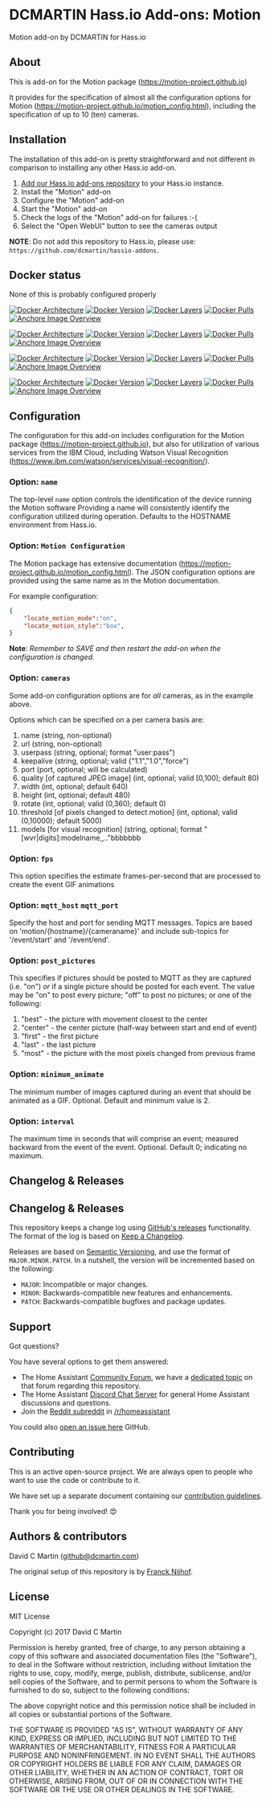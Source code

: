 # DCMARTIN Hass.io Add-ons: Motion

Motion add-on by DCMARTIN for Hass.io

## About

This is add-on for the Motion package (https://motion-project.github.io)

It provides for the specification of almost all the configuration options for Motion (https://motion-project.github.io/motion_config.html), 
including the specification of up to 10 (ten) cameras.

## Installation

The installation of this add-on is pretty straightforward and not different in
comparison to installing any other Hass.io add-on.

1. [Add our Hass.io add-ons repository][repository] to your Hass.io instance.
1. Install the "Motion" add-on
1. Configure the "Motion" add-on
1. Start the "Motion" add-on
1. Check the logs of the "Motion" add-on for failures :-(
1. Select the "Open WebUI" button to see the cameras output

**NOTE**: Do not add this repository to Hass.io, please use: `https://github.com/dcmartin/hassio-addons`.

## Docker status

None of this is probably configured properly

[![Docker Architecture][armhf-arch-shield]][armhf-dockerhub]
[![Docker Version][armhf-version-shield]][armhf-microbadger]
[![Docker Layers][armhf-layers-shield]][armhf-microbadger]
[![Docker Pulls][armhf-pulls-shield]][armhf-dockerhub]
[![Anchore Image Overview][armhf-anchore-shield]][armhf-anchore]

[![Docker Architecture][aarch64-arch-shield]][aarch64-dockerhub]
[![Docker Version][aarch64-version-shield]][aarch64-microbadger]
[![Docker Layers][aarch64-layers-shield]][aarch64-microbadger]
[![Docker Pulls][aarch64-pulls-shield]][aarch64-dockerhub]
[![Anchore Image Overview][aarch64-anchore-shield]][aarch64-anchore]

[![Docker Architecture][amd64-arch-shield]][amd64-dockerhub]
[![Docker Version][amd64-version-shield]][amd64-microbadger]
[![Docker Layers][amd64-layers-shield]][amd64-microbadger]
[![Docker Pulls][amd64-pulls-shield]][amd64-dockerhub]
[![Anchore Image Overview][amd64-anchore-shield]][amd64-anchore]

[![Docker Architecture][i386-arch-shield]][i386-dockerhub]
[![Docker Version][i386-version-shield]][i386-microbadger]
[![Docker Layers][i386-layers-shield]][i386-microbadger]
[![Docker Pulls][i386-pulls-shield]][i386-dockerhub]
[![Anchore Image Overview][i386-anchore-shield]][i386-anchore]

## Configuration

The configuration for this add-on includes configuration for the Motion package (https://motion-project.github.io), 
but also for utilization of various services from the IBM Cloud, including Watson Visual Recognition (https://www.ibm.com/watson/services/visual-recognition/).

### Option: `name`

The top-level `name` option controls the identification of the device running the Motion software
Providing a name will consistently identify the configuration utilized during operation.
Defaults to the HOSTNAME environment from Hass.io.  

### Option: `Motion Configuration`

The Motion package has extensive documentation (https://motion-project.github.io/motion_config.html).
The JSON configuration options are provided using the same name as in the Motion documentation.

For example configuration:

```json
{
    "locate_motion_mode":"on",
    "locate_motion_style":"box",
}
```

**Note**: _Remember to SAVE and then restart the add-on when the configuration is changed._

### Option: `cameras`

Some add-on configuration options are for _all_ cameras, as in the example above.

Options which can be specified on a per camera basis are:

1. name (string, non-optional)
1. url (string, non-optional)
1. userpass (string, optional; format "user:pass")
1. keepalive (string, optional; valid {"1.1","1.0","force")
1. port (port, optional; will be calculated)
1. quality \[of captured JPEG image\] (int, optional; valid \[0,100); default 80)
1. width (int, optional; default 640)
1. height (int, optional; default 480)
1. rotate (int, optional; valid (0,360); default 0)
1. threshold \[of pixels changed to detect motion\] (int, optional; valid (0,10000); default 5000)
1. models \[for visual recognition\] (string, optional; format "\[wvr|digits\]:modelname,<model2>,.."bbbbbbb

### Option: `fps`

This option specifies the estimate frames-per-second that are processed to create the event GIF animations

### Option: `mqtt_host` `mqtt_port`

Specify the host and port for sending MQTT messages.  Topics are based on 'motion/{hostname}/{cameraname}' and include sub-topics for '/event/start' and '/event/end'.

### Option: `post_pictures`

This specifies if pictures should be posted to MQTT as they are captured (i.e. "on") _or_ if a single picture should be posted for each event.
The value may be "on" to post every picture; "off" to post no pictures; or one of the following:

1. "best" - the picture with movement closest to the center
1. "center" - the center picture (half-way between start and end of event)
1. "first" - the first picture 
1. "last" - the last picture
1. "most" - the picture with the most pixels changed from previous frame

### Option: `minimum_animate`

The minimum number of images captured during an event that should be animated as a GIF.  Optional.  Default and minimum value is 2.

### Option: `interval`

The maximum time in seconds that will comprise an event; measured backward from the event of the event.  Optional. Default 0; indicating no maximum.

## Changelog & Releases
## Changelog & Releases

This repository keeps a change log using [GitHub's releases][releases]
functionality. The format of the log is based on
[Keep a Changelog][keepchangelog].

Releases are based on [Semantic Versioning][semver], and use the format
of ``MAJOR.MINOR.PATCH``. In a nutshell, the version will be incremented
based on the following:

- ``MAJOR``: Incompatible or major changes.
- ``MINOR``: Backwards-compatible new features and enhancements.
- ``PATCH``: Backwards-compatible bugfixes and package updates.

## Support

Got questions?

You have several options to get them answered:

- The Home Assistant [Community Forum][forum], we have a
  [dedicated topic][forum] on that forum regarding this repository.
- The Home Assistant [Discord Chat Server][discord] for general Home Assistant
  discussions and questions.
- Join the [Reddit subreddit][reddit] in [/r/homeassistant][reddit]

You could also [open an issue here][issue] GitHub.

## Contributing

This is an active open-source project. We are always open to people who want to
use the code or contribute to it.

We have set up a separate document containing our
[contribution guidelines](CONTRIBUTING.md).

Thank you for being involved! :heart_eyes:

## Authors & contributors

David C Martin (github@dcmartin.com)

The original setup of this repository is by [Franck Nijhof][frenck].

## License

MIT License

Copyright (c) 2017 David C Martin

Permission is hereby granted, free of charge, to any person obtaining a copy
of this software and associated documentation files (the "Software"), to deal
in the Software without restriction, including without limitation the rights
to use, copy, modify, merge, publish, distribute, sublicense, and/or sell
copies of the Software, and to permit persons to whom the Software is
furnished to do so, subject to the following conditions:

The above copyright notice and this permission notice shall be included in all
copies or substantial portions of the Software.

THE SOFTWARE IS PROVIDED "AS IS", WITHOUT WARRANTY OF ANY KIND, EXPRESS OR
IMPLIED, INCLUDING BUT NOT LIMITED TO THE WARRANTIES OF MERCHANTABILITY,
FITNESS FOR A PARTICULAR PURPOSE AND NONINFRINGEMENT. IN NO EVENT SHALL THE
AUTHORS OR COPYRIGHT HOLDERS BE LIABLE FOR ANY CLAIM, DAMAGES OR OTHER
LIABILITY, WHETHER IN AN ACTION OF CONTRACT, TORT OR OTHERWISE, ARISING FROM,
OUT OF OR IN CONNECTION WITH THE SOFTWARE OR THE USE OR OTHER DEALINGS IN THE
SOFTWARE.

[aarch64-anchore-shield]: https://anchore.io/service/badges/image/8f74a497abc908834244d697a67675ecd13080199270598283c8e0cea1b1723e
[aarch64-anchore]: https://anchore.io/image/dockerhub/dcmartin%2Fmotion-aarch64%3Alatest
[aarch64-arch-shield]: https://img.shields.io/badge/architecture-aarch64-blue.svg
[aarch64-dockerhub]: https://hub.docker.com/r/dcmartin/hassioaddons/motion-aarch64
[aarch64-layers-shield]: https://images.microbadger.com/badges/image/dcmartin/hassioaddons/motion-aarch64.svg
[aarch64-microbadger]: https://microbadger.com/images/dcmartin/hassioaddons/motion-aarch64
[aarch64-pulls-shield]: https://img.shields.io/docker/pulls/dcmartin/hassioaddons/motion-aarch64.svg
[aarch64-version-shield]: https://images.microbadger.com/badges/version/dcmartin/hassioaddons/motion-aarch64.svg
[amd64-anchore-shield]: https://anchore.io/service/badges/image/e8858057accd3b85042797097e3ea5b1d80010019bb22a3de32bad5219405319
[amd64-anchore]: https://anchore.io/image/dockerhub/dcmartin/hassioaddons%2Fmotion-amd64%3Alatest
[amd64-arch-shield]: https://img.shields.io/badge/architecture-amd64-blue.svg
[amd64-dockerhub]: https://hub.docker.com/r/dcmartin/hassioaddons/motion-amd64
[amd64-layers-shield]: https://images.microbadger.com/badges/image/dcmartin/hassioaddons/motion-amd64.svg
[amd64-microbadger]: https://microbadger.com/images/dcmartin/hassioaddons/motion-amd64
[amd64-pulls-shield]: https://img.shields.io/docker/pulls/dcmartin/hassioaddons/motion-amd64.svg
[amd64-version-shield]: https://images.microbadger.com/badges/version/dcmartin/hassioaddons/motion-amd64.svg
[armhf-anchore-shield]: https://anchore.io/service/badges/image/a86761f8fb7f0b8e0230dd1c51d01ab2acf97e553fbff0149238853fff9f5d3f
[armhf-anchore]: https://anchore.io/image/dockerhub/dcmartin/hassioaddons%2Fmotion-armhf%3Alatest
[armhf-arch-shield]: https://img.shields.io/badge/architecture-armhf-blue.svg
[armhf-dockerhub]: https://hub.docker.com/r/dcmartin/hassioaddons/motion-armhf
[armhf-layers-shield]: https://images.microbadger.com/badges/image/dcmartin/hassioaddons/motion-armhf.svg
[armhf-microbadger]: https://microbadger.com/images/dcmartin/hassioaddons/motion-armhf
[armhf-pulls-shield]: https://img.shields.io/docker/pulls/dcmartin/hassioaddons/motion-armhf.svg
[armhf-version-shield]: https://images.microbadger.com/badges/version/dcmartin/hassioaddons/motion-armhf.svg
[bountysource-shield]: https://img.shields.io/bountysource/team/hassio-addons/activity.svg
[bountysource]: https://www.bountysource.com/teams/hassio-addons/issues
[buymeacoffee-shield]: https://www.buymeacoffee.com/assets/img/guidelines/download-assets-sm-2.svg
[buymeacoffee]: https://www.buymeacoffee.com/frenck
[commits-shield]: https://img.shields.io/github/commit-activity/y/hassio-addons/motion.svg
[commits]: https://github.com/dcmartin/hassio-addons/motion/commits/master
[contributors]: https://github.com/dcmartin/hassio-addons/motion/graphs/contributors
[discord-shield]: https://img.shields.io/discord/330944238910963714.svg
[discord]: https://discord.gg/c5DvZ4e
[forum-shield]: https://img.shields.io/badge/community-forum-brightgreen.svg
[forum]: https://community.home-assistant.io/t/repository-community-hass-io-add-ons/24705?u=frenck
[frenck]: https://github.com/frenck
[dcmartin]: https://github.com/dcmartin
[gitlabci-shield]: https://gitlab.com/hassio-addons/motion/badges/master/pipeline.svg
[gitlabci]: https://gitlab.com/hassio-addons/motion/pipelines
[i386-anchore-shield]: https://anchore.io/service/badges/image/d2cf5186954b12ccd3d31dcc785b36dfc8306ad850b0b29c3ceea4e466b7123a
[i386-anchore]: https://anchore.io/image/dockerhub/dcmartin/hassioaddons%2Fmotion-i386%3Alatest
[i386-arch-shield]: https://img.shields.io/badge/architecture-i386-blue.svg
[i386-dockerhub]: https://hub.docker.com/r/dcmartin/hassioaddons/motion-i386
[i386-layers-shield]: https://images.microbadger.com/badges/image/dcmartin/hassioaddons/motion-i386.svg
[i386-microbadger]: https://microbadger.com/images/dcmartin/hassioaddons/motion-i386
[i386-pulls-shield]: https://img.shields.io/docker/pulls/dcmartin/hassioaddons/motion-i386.svg
[i386-version-shield]: https://images.microbadger.com/badges/version/dcmartin/hassioaddons/motion-i386.svg
[issue]: https://github.com/dcmartin/hassio-addons/motion/issues
[keepchangelog]: http://keepachangelog.com/en/1.0.0/
[license-shield]: https://img.shields.io/github/license/hassio-addons/motion.svg
[maintenance-shield]: https://img.shields.io/maintenance/yes/2018.svg
[project-stage-shield]: https://img.shields.io/badge/project%20stage-production%20ready-brightgreen.svg
[reddit]: https://reddit.com/r/homeassistant
[releases-shield]: https://img.shields.io/github/release/hassio-addons/motion.svg
[releases]: https://github.com/dcmartin/hassio-addons/motion/releases
[repository]: https://github.com/dcmartin/hassio-addons/repository
[semver]: http://semver.org/spec/v2.0.0.html
